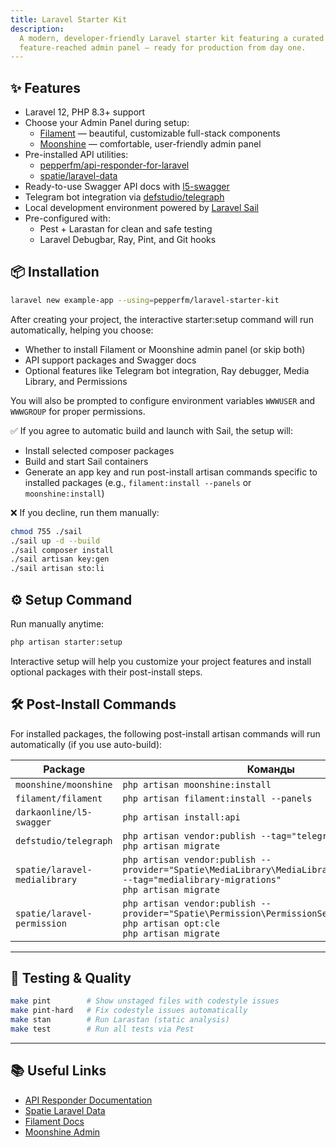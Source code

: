 ```yaml
---
title: Laravel Starter Kit
description:
  A modern, developer-friendly Laravel starter kit featuring a curated selection of tools and a polished,
  feature-reached admin panel — ready for production from day one.
---
```

## ✨ Features

- Laravel 12, PHP 8.3+ support
- Choose your Admin Panel during setup:
  - [Filament](https://filamentphp.com) — beautiful, customizable full-stack components
  - [Moonshine](https://moonshine-laravel.com) — comfortable, user-friendly admin panel
- Pre-installed API utilities:
  - [pepperfm/api-responder-for-laravel](https://docs.pepperfm.com/api-responder-for-laravel)
  - [spatie/laravel-data](https://github.com/spatie/laravel-data)
- Ready-to-use Swagger API docs with [l5-swagger](https://github.com/DarkaOnLine/L5-Swagger)
- Telegram bot integration via [defstudio/telegraph](https://github.com/defstudio/telegraph)
- Local development environment powered by [Laravel Sail](https://laravel.com/docs/sail)
- Pre-configured with:
  - Pest + Larastan for clean and safe testing
  - Laravel Debugbar, Ray, Pint, and Git hooks

## 📦 Installation

```bash
laravel new example-app --using=pepperfm/laravel-starter-kit
```
After creating your project, the interactive starter:setup command will run automatically, helping you choose:
- Whether to install Filament or Moonshine admin panel (or skip both)
- API support packages and Swagger docs
- Optional features like Telegram bot integration, Ray debugger, Media Library, and Permissions

You will also be prompted to configure environment variables `WWWUSER` and `WWWGROUP` for proper permissions.

✅ If you agree to automatic build and launch with Sail, the setup will:
- Install selected composer packages
- Build and start Sail containers
- Generate an app key and run post-install artisan commands specific to installed packages (e.g., `filament:install --panels` or `moonshine:install`)

❌ If you decline, run them manually:
```bash
chmod 755 ./sail
./sail up -d --build
./sail composer install
./sail artisan key:gen
./sail artisan sto:li
```

## ⚙️ Setup Command

Run manually anytime:
```bash
php artisan starter:setup
```
Interactive setup will help you customize your project features and install optional packages with their post-install steps.

## 🛠 Post-Install Commands
For installed packages, the following post-install artisan commands will run automatically (if you use auto-build):

| Package                          | Команды                                                                                 |
|----------------------------------|------------------------------------------------------------------------------------------|
| `moonshine/moonshine`           | `php artisan moonshine:install`                                                         |
| `filament/filament`             | `php artisan filament:install --panels`                                                 |
| `darkaonline/l5-swagger`        | `php artisan install:api`                                                               |
| `defstudio/telegraph`           | `php artisan vendor:publish --tag="telegraph-migrations"`<br>`php artisan migrate`      |
| `spatie/laravel-medialibrary`   | `php artisan vendor:publish --provider="Spatie\MediaLibrary\MediaLibraryServiceProvider" --tag="medialibrary-migrations"`<br>`php artisan migrate` |
| `spatie/laravel-permission`     | `php artisan vendor:publish --provider="Spatie\Permission\PermissionServiceProvider"`<br>`php artisan opt:cle`<br>`php artisan migrate` |

---

## 🧪 Testing & Quality

```bash
make pint        # Show unstaged files with codestyle issues
make pint-hard   # Fix codestyle issues automatically
make stan        # Run Larastan (static analysis)
make test        # Run all tests via Pest
```

---

## 📚 Useful Links

- [API Responder Documentation](https://docs.pepperfm.com/api-responder-for-laravel)
- [Spatie Laravel Data](https://github.com/spatie/laravel-data)
- [Filament Docs](https://filamentphp.com)
- [Moonshine Admin](https://moonshine-php.com)
